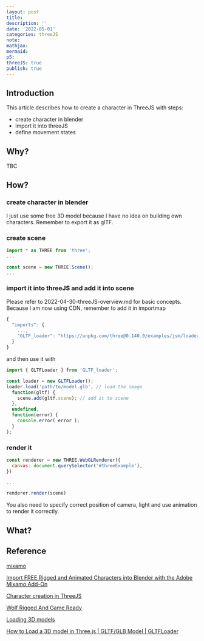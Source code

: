 ```yaml
---
layout: post
title:
description: ''
date: '2022-05-01'
categories: threeJS
note:
mathjax:
mermaid:
p5:
threeJS: true
publish: true
---
```


## Introduction

This article describes how to create a character in ThreeJS with steps:

* create character in blender
* import it into threeJS
* define movement states

## Why?

TBC

## How?

### create character in blender

I just use some free 3D model because I have no idea on building own characters. Remember to export it as glTF.

### create scene

```javascript
import * as THREE from 'three';
...

const scene = new THREE.Scene();
...
```

### import it into threeJS and add it into scene

Please refer to 2022-04-30-threeJS-overview.md for basic concepts. Because I am now using CDN, remember to add it in importmap

```javascript
{
  "imports": {
    ...,
    "GLTF_loader": "https://unpkg.com/three@0.140.0/examples/jsm/loaders/GLTFLoader.js"
  }
}
```

and then use it with

```javascript
import { GLTFLoader } from 'GLTF_loader';

const loader = new GLTFLoader();
loader.load('path/to/model.glb', // load the image
  function(gltf) {
    scene.add(gltf.scene); // add it to scene
  },
  undefined,
  function(error) {
    console.error( error );
  }
);
```

### render it

```javascript
const renderer = new THREE.WebGLRenderer({
  canvas: document.querySelector('#threeExample'),
})

...

renderer.render(scene)
```

You also need to specify correct position of camera, light and use animation to render it correctly.

## What?

<div id='' class='h-screen justify-center items-center'>
  <canvas id='threeExample' class='object-scale-down'>
  </canvas>
</div>

<script type="module">
  import * as THREE from 'three';
  import { GLTFLoader } from 'GLTF_loader';

  const scene = new THREE.Scene();
  
  const fieldOfView = 75
  const aspectRatio = window.innerWidth / window.innerHeight
  const nearestDistance = 0.1
  const farthestDistance = 1000
  const camera = new THREE.PerspectiveCamera(fieldOfView, aspectRatio, nearestDistance, farthestDistance)
  camera.position.set(0,1,2);

  const light = new THREE.DirectionalLight(0xffffff, 1)
  light.position.set(2,2,5);
  scene.add(light)

  const loader = new GLTFLoader();

  const renderer = new THREE.WebGLRenderer({
    canvas: document.querySelector('#threeExample'),
  })
  loader.load(
    '{{site.baseurl}}/assets/3d/cat.glb',
    function(glb) {
      console.log('load successfully')
      const root = glb.scene
      root.scale.set(0.5,0.5,0.5)
      scene.add(glb.scene);
    },
    undefined,
    function(error) {
      console.error(error);
    }
  );

  renderer.setSize(window.innerWidth, window.innerHeight)
  renderer.setPixelRatio(window.devicePixelRatio)
  renderer.shadowMap.enable = true
  renderer.gammaOutput = true

  function animate() {
    requestAnimationFrame(animate)
    renderer.render(scene, camera)
  }

animate()
</script>

## Reference

[mixamo](https://www.mixamo.com/#/)

[Import FREE Rigged and Animated Characters into Blender with the Adobe Mixamo Add-On](https://www.youtube.com/watch?v=yDc-E-o_I-c)

[Character creation in ThreeJS](https://blog.farazshaikh.com/stories/character-creation-in-three-js/)

[Wolf Rigged And Game Ready](https://free3d.com/3d-model/wolf-rigged-and-game-ready-42808.html)

[Loading 3D models](https://threejs.org/docs/#manual/en/introduction/Loading-3D-models)

[How to Load a 3D model in Three.js | GLTF/GLB Model | GLTFLoader](https://www.youtube.com/watch?v=yPA2z7fl4J8)
